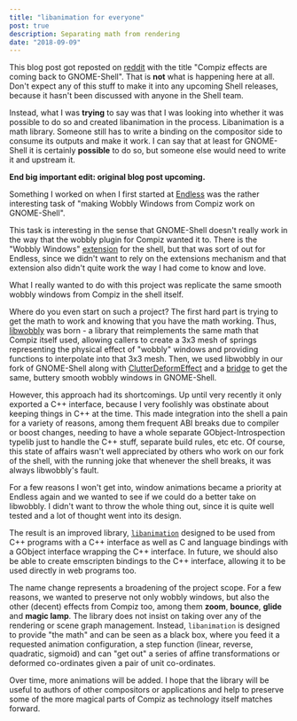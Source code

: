 ```yaml
---
title: "libanimation for everyone"
post: true
description: Separating math from rendering
date: "2018-09-09"
---
```


This blog post got reposted on [reddit](https://www.reddit.com/r/linux/comments/9fq4v9/compiz_effects_are_coming_back_to_gnome_shell/) with the title "Compiz effects are coming back to GNOME-Shell". That is **not** what is happening here at all. Don't expect any of this stuff to make it into any upcoming Shell releases, because it hasn't been discussed with anyone in the Shell team.

Instead, what I was **trying** to say was that I was looking into whether it was possible to do so and created libanimation in the process. Libanimation is a math library. Someone still has to write a binding on the compositor side to consume its outputs and make it work. I can say that at least for GNOME-Shell it is certainly **possible** to do so, but someone else would need to write it and upstream it.

**End big important edit: original blog post upcoming.**

Something I worked on when I first started at [Endless](https://endlessos.com/) was the rather interesting task of "making Wobbly Windows from Compiz work on GNOME-Shell".

This task is interesting in the sense that GNOME-Shell doesn't really work in the way that the wobbly plugin for Compiz wanted it to. There is the "Wobbly Windows" [extension](https://extensions.gnome.org/extension/669/wobbly-windows/) for the shell, but that was sort of out for Endless, since we didn't want to rely on the extensions mechanism and that extension also didn't quite work the way I had come to know and love.

What I really wanted to do with this project was replicate the same smooth wobbly windows from Compiz in the shell itself.

Where do you even start on such a project? The first hard part is trying to get the math to work and knowing that you have the math working. Thus, [libwobbly](https://github.com/smspillaz/libwobbly) was born - a library that reimplements the same math that Compiz itself used, allowing callers to create a 3x3 mesh of springs representing the physical effect of "wobbly" windows and providing functions to interpolate into that 3x3 mesh. Then, we used libwobbly in our fork of GNOME-Shell along with [ClutterDeformEffect](https://developer.gnome.org/clutter/stable/ClutterDeformEffect.html) and a [bridge](https://github.com/endlessm/gnome-shell/blob/master/src/wobbly-effect.c) to get the same, buttery smooth wobbly windows in GNOME-Shell.

However, this approach had its shortcomings. Up until very recently it only exported a C++ interface, because I very foolishly was obstinate about keeping things in C++ at the time. This made integration into the shell a pain for a variety of reasons, among them frequent ABI breaks due to compiler or boost changes, needing to have a whole separate GObject-Introspection typelib just to handle the C++ stuff, separate build rules, etc etc. Of course, this state of affairs wasn't well appreciated by others who work on our fork of the shell, with the running joke that whenever the shell breaks, it was always libwobbly's fault.

For a few reasons I won't get into, window animations became a priority at Endless again and we wanted to see if we could do a better take on libwobbly. I didn't want to throw the whole thing out, since it is quite well tested and a lot of thought went into its design.

The result is an improved library, [`libanimation`](https://github.com/endlessm/libanimation) designed to be used from C++ programs with a C++ interface as well as C and language bindings with a GObject interface wrapping the C++ interface. In future, we should also be able to create emscripten bindings to the C++ interface, allowing it to be used directly in web programs too.

The name change represents a broadening of the project scope. For a few reasons, we wanted to preserve not only wobbly windows, but also the other (decent) effects from Compiz too, among them **zoom**, **bounce**, **glide** and **magic lamp**. The library does not insist on taking over any of the rendering or scene graph management. Instead, `libanimation` is designed to provide "the math" and can be seen as a black box, where you feed it a requested animation configuration, a step function (linear, reverse, quadratic, sigmoid) and can "get out" a series of affine transformations or deformed co-ordinates given a pair of unit co-ordinates.

Over time, more animations will be added. I hope that the library will be useful to authors of other compositors or applications and help to preserve some of the more magical parts of Compiz as technology itself matches forward.
